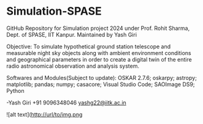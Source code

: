 # Simulation-SPASE
GitHub Repository for Simulation project 2024 under Prof. Rohit Sharma, Dept. of SPASE, IIT Kanpur. Maintained by Yash Giri

Objective: To simulate hypothetical ground station telescope and measurable night sky objects along with ambient environment conditions and geographical parameters in order to create a digital twin of the entire radio astronomical observation and analysis system.

Softwares and Modules(Subject to update): OSKAR 2.7.6; oskarpy; astropy; matplotlib; pandas; numpy; casacore; Visual Studio Code; SAOImage DS9; Python





-Yash Giri
+91 9096348046
yashg22@iitk.ac.in

![alt text]([http://url/to/img.png](https://www.google.com/url?sa=i&url=https%3A%2F%2Fwww.skao.int%2Fen%2Fabout-us%2F91%2Fhistory-ska-project&psig=AOvVaw2ETWvBMxXfNVg21NauJgaU&ust=1718902990981000&source=images&cd=vfe&opi=89978449&ved=0CBEQjRxqFwoTCPj555aT6IYDFQAAAAAdAAAAABAE)
